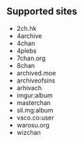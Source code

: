 ## Supported sites
+ 2ch.hk
+ 4archive
+ 4chan
+ 4plebs
+ 7chan.org
+ 8chan
+ archived.moe
+ archiveofsins
+ arhivach
+ imgur:album
+ masterchan
+ sli.mg:album
+ vsco.co:user
+ warosu.org
+ wizchan
